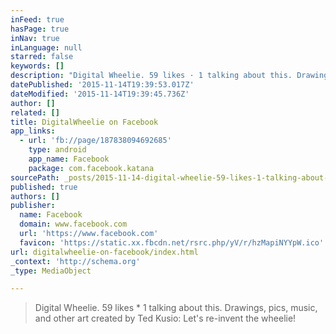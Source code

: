 ```yaml
---
inFeed: true
hasPage: true
inNav: true
inLanguage: null
starred: false
keywords: []
description: "Digital Wheelie. 59 likes · 1 talking about this. Drawings, pics, music, and other art created by Ted Kusio: Let's re-invent the wheelie!"
datePublished: '2015-11-14T19:39:53.017Z'
dateModified: '2015-11-14T19:39:45.736Z'
author: []
related: []
title: DigitalWheelie on Facebook
app_links:
  - url: 'fb://page/187838094692685'
    type: android
    app_name: Facebook
    package: com.facebook.katana
sourcePath: _posts/2015-11-14-digital-wheelie-59-likes-1-talking-about-this-drawings.md
published: true
authors: []
publisher:
  name: Facebook
  domain: www.facebook.com
  url: 'https://www.facebook.com'
  favicon: 'https://static.xx.fbcdn.net/rsrc.php/yV/r/hzMapiNYYpW.ico'
url: digitalwheelie-on-facebook/index.html
_context: 'http://schema.org'
_type: MediaObject

---
```

> Digital Wheelie&period; 59 likes \* 1 talking about this&period; Drawings&comma; pics&comma; music&comma; and other art created by Ted Kusio&colon; Let's re-invent the wheelie&excl;